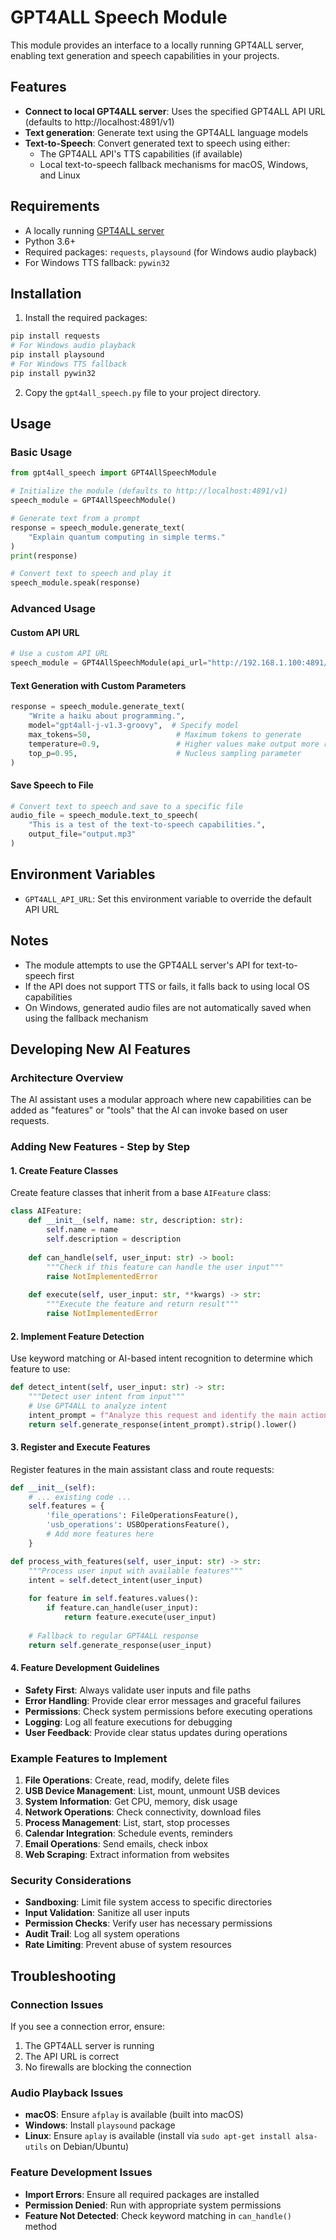 # GPT4ALL Speech Module

This module provides an interface to a locally running GPT4ALL server, enabling text generation and speech capabilities in your projects.

## Features

- **Connect to local GPT4ALL server**: Uses the specified GPT4ALL API URL (defaults to http://localhost:4891/v1)
- **Text generation**: Generate text using the GPT4ALL language models
- **Text-to-Speech**: Convert generated text to speech using either:
  - The GPT4ALL API's TTS capabilities (if available)
  - Local text-to-speech fallback mechanisms for macOS, Windows, and Linux

## Requirements

- A locally running [GPT4ALL server](https://docs.gpt4all.io/gpt4all_server.html)
- Python 3.6+
- Required packages: `requests`, `playsound` (for Windows audio playback)
- For Windows TTS fallback: `pywin32`

## Installation

1. Install the required packages:

```bash
pip install requests
# For Windows audio playback
pip install playsound
# For Windows TTS fallback
pip install pywin32
```

2. Copy the `gpt4all_speech.py` file to your project directory.

## Usage

### Basic Usage

```python
from gpt4all_speech import GPT4AllSpeechModule

# Initialize the module (defaults to http://localhost:4891/v1)
speech_module = GPT4AllSpeechModule()

# Generate text from a prompt
response = speech_module.generate_text(
    "Explain quantum computing in simple terms."
)
print(response)

# Convert text to speech and play it
speech_module.speak(response)
```

### Advanced Usage

#### Custom API URL

```python
# Use a custom API URL
speech_module = GPT4AllSpeechModule(api_url="http://192.168.1.100:4891/v1")
```

#### Text Generation with Custom Parameters

```python
response = speech_module.generate_text(
    "Write a haiku about programming.",
    model="gpt4all-j-v1.3-groovy",  # Specify model
    max_tokens=50,                   # Maximum tokens to generate
    temperature=0.9,                 # Higher values make output more random
    top_p=0.95,                      # Nucleus sampling parameter
)
```

#### Save Speech to File

```python
# Convert text to speech and save to a specific file
audio_file = speech_module.text_to_speech(
    "This is a test of the text-to-speech capabilities.", 
    output_file="output.mp3"
)
```

## Environment Variables

- `GPT4ALL_API_URL`: Set this environment variable to override the default API URL

## Notes

- The module attempts to use the GPT4ALL server's API for text-to-speech first
- If the API does not support TTS or fails, it falls back to using local OS capabilities
- On Windows, generated audio files are not automatically saved when using the fallback mechanism

## Developing New AI Features

### Architecture Overview

The AI assistant uses a modular approach where new capabilities can be added as "features" or "tools" that the AI can invoke based on user requests.

### Adding New Features - Step by Step

#### 1. Create Feature Classes

Create feature classes that inherit from a base `AIFeature` class:

```python
class AIFeature:
    def __init__(self, name: str, description: str):
        self.name = name
        self.description = description
    
    def can_handle(self, user_input: str) -> bool:
        """Check if this feature can handle the user input"""
        raise NotImplementedError
    
    def execute(self, user_input: str, **kwargs) -> str:
        """Execute the feature and return result"""
        raise NotImplementedError
```

#### 2. Implement Feature Detection

Use keyword matching or AI-based intent recognition to determine which feature to use:

```python
def detect_intent(self, user_input: str) -> str:
    """Detect user intent from input"""
    # Use GPT4ALL to analyze intent
    intent_prompt = f"Analyze this request and identify the main action: '{user_input}'. Respond with one word: create_file, usb_operation, web_search, etc."
    return self.generate_response(intent_prompt).strip().lower()
```

#### 3. Register and Execute Features

Register features in the main assistant class and route requests:

```python
def __init__(self):
    # ... existing code ...
    self.features = {
        'file_operations': FileOperationsFeature(),
        'usb_operations': USBOperationsFeature(),
        # Add more features here
    }

def process_with_features(self, user_input: str) -> str:
    """Process user input with available features"""
    intent = self.detect_intent(user_input)
    
    for feature in self.features.values():
        if feature.can_handle(user_input):
            return feature.execute(user_input)
    
    # Fallback to regular GPT4ALL response
    return self.generate_response(user_input)
```

#### 4. Feature Development Guidelines

- **Safety First**: Always validate user inputs and file paths
- **Error Handling**: Provide clear error messages and graceful failures
- **Permissions**: Check system permissions before executing operations
- **Logging**: Log all feature executions for debugging
- **User Feedback**: Provide clear status updates during operations

### Example Features to Implement

1. **File Operations**: Create, read, modify, delete files
2. **USB Device Management**: List, mount, unmount USB devices
3. **System Information**: Get CPU, memory, disk usage
4. **Network Operations**: Check connectivity, download files
5. **Process Management**: List, start, stop processes
6. **Calendar Integration**: Schedule events, reminders
7. **Email Operations**: Send emails, check inbox
8. **Web Scraping**: Extract information from websites

### Security Considerations

- **Sandboxing**: Limit file system access to specific directories
- **Input Validation**: Sanitize all user inputs
- **Permission Checks**: Verify user has necessary permissions
- **Audit Trail**: Log all system operations
- **Rate Limiting**: Prevent abuse of system resources

## Troubleshooting

### Connection Issues

If you see a connection error, ensure:
1. The GPT4ALL server is running
2. The API URL is correct
3. No firewalls are blocking the connection

### Audio Playback Issues

- **macOS**: Ensure `afplay` is available (built into macOS)
- **Windows**: Install `playsound` package
- **Linux**: Ensure `aplay` is available (install via `sudo apt-get install alsa-utils` on Debian/Ubuntu)

### Feature Development Issues

- **Import Errors**: Ensure all required packages are installed
- **Permission Denied**: Run with appropriate system permissions
- **Feature Not Detected**: Check keyword matching in `can_handle()` method